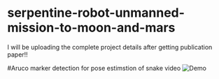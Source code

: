 # serpentine-robot-unmanned-mission-to-moon-and-mars
I will be uploading the complete project details after getting publication paper!!

 #Aruco marker detection for pose estimstion of snake
  video
![Demo](https://github.com/mahi361/serpentine-robot-unmanned-mission-to-moon-and-mars/blob/main/Aruco_marker/cam%201final_gif_aruco.gif)



